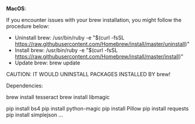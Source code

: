 **MacOS**:

If you encounter issues with your brew installation, you might follow the procedure below:

* Uninstall brew: /usr/bin/ruby -e "$(curl -fsSL https://raw.githubusercontent.com/Homebrew/install/master/uninstall)"
* Install brew: /usr/bin/ruby -e "$(curl -fsSL https://raw.githubusercontent.com/Homebrew/install/master/install)"
* Update brew: brew update

CAUTION: IT WOULD UNINSTALL PACKAGES INSTALLED BY brew!
 
Dependencies:

brew install tesseract
brew install libmagic

pip install bs4
pip install python-magic
pip install Pillow
pip install requests
pip install simplejson
...